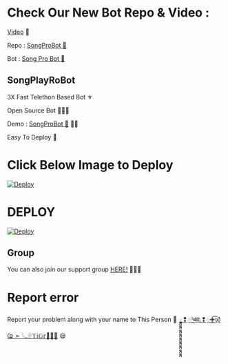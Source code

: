 # Check Our New Bot Repo & Video :

[Video](https://youtu.be/3pN0W4KzzNY) 🎥

Repo : [SongProBot 🎻](https://GitHub.Com/TamilBots/SongPlayRoBot)

Bot : [Song Pro Bot 🧚‍](https://t.me/WerabSong_Bot)

## SongPlayRoBot
3X Fast Telethon Based Bot ⚜

Open Source Bot 👨🏻‍💻

Demo : [SongProBot  🎻](https://t.me/SongProBot) 💃🏻

Easy To Deploy 🤗

# Click Below Image to Deploy
[![Deploy](https://telegra.ph/file/9d337b3414bbf8e39ba79.jpg)](https://heroku.com/deploy?template=https://github.com/IVETRI/SongPlayRoBot.git)
# DEPLOY
[![Deploy](https://www.herokucdn.com/deploy/button.svg)](https://heroku.com/deploy?template=https://github.com/IVETRI/SongPlayRoBot.git)

## Group
You can also join our support group [HERE!](https://t.me/WerabliAnlar) 👨🏻‍💻

# Report error
Report your problem along with your name to This Person 📲 [𑲭𑲭𑲭𑲭𑲭𑲭𑲭𑲭𑲭❢꯭༄‌༅‌҉.❢꯭‌❉͜͡᭙Ҩ ➣ 𓆩𓄂𝕋𝕚𝔾𝕣👑🧑‍💻](https://t.me/ismiyev95) 😪



